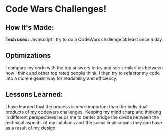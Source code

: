 # Code Wars Challenges!

## How It's Made:

**Tech used:** Javascript
I try to do a CodeWars challenge at least once a day.

## Optimizations

I compare my code with the top answers to try and see similarities between how I think and other top rated people think. I then try to refactor my code into a more elgeant way for readability and efficiency.

## Lessons Learned:

I have learned that the process is more important than the individual products of my codewars challenges. Keeping my mind sharp and thinking in different perspectives helps me to better bridge the divide between the technical aspects of my solutions and the social implications they can have as a result of my design.
